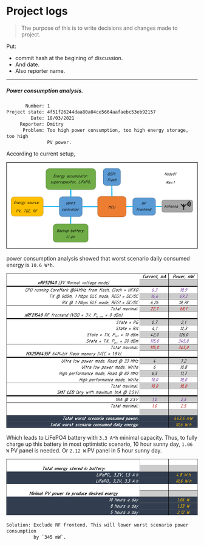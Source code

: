 # Project logs
> The purpose of this is to write decisions and changes made to project.  

Put:  
* commit hash at the begining of discussion.
* And date.
* Also reporter name.  

---

##### Power consumption analysis.  
```
       Number: 1  
Project state: 4f51f26244daa80a04ce5664aafaebc53eb92157  
         Date: 18/03/2021  
     Reporter: Dmitry  
      Problem: Too high power consumption, too high energy storage, too high
               PV power.  
```
According to current setup,

![BlockScheme](images/number_1/BlockScheme.png)  

power consumption analysis showed that worst
scenario daily consumed energy is `10.6 W*h`.  

![PowerConsumption](images/number_1/PowerConsumption.png)  

Which leads to LiFePO4 battery with `3.3 A*h` minimal capacity. Thus, to fully
charge up this battery in most optimistic scenario, 10 hour sunny day, `1.06 W`
PV panel is needed. Or `2.12 W` PV panel in 5 hour sunny day.  

![EnergyStored](images/number_1/PowerConsumption_next_1.png)  

```
Solution: Exclude RF frontend. This will lower worst scenario power consumption
          by `345 mW`.
```
